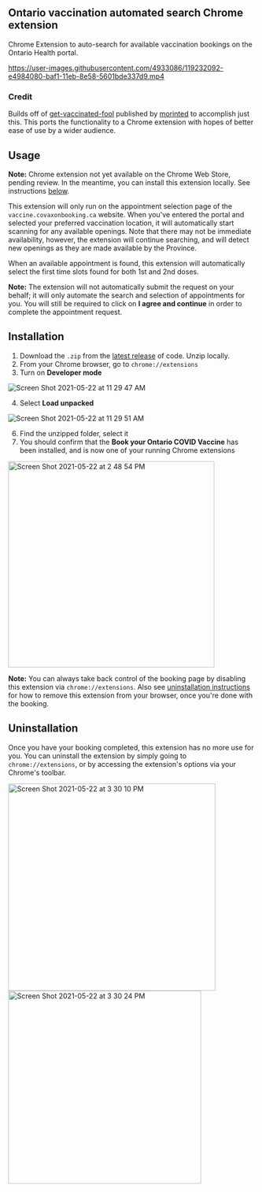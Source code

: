 ## Ontario vaccination automated search Chrome extension
Chrome Extension to auto-search for available vaccination bookings on the Ontario Health portal.

https://user-images.githubusercontent.com/4933086/119232092-e4984080-baf1-11eb-8e58-5601bde337d9.mp4 

### Credit
Builds off of [get-vaccinated-fool](https://greasyfork.org/en/scripts/426622-get-vaccinated-fool) published by [morinted](https://greasyfork.org/en/users/153377-morinted) to accomplish just this. This ports the functionality to a Chrome extension with hopes of better ease of use by a wider audience.

## Usage
**Note:** Chrome extension not yet available on the Chrome Web Store, pending review. In the meantime, you can install this extension locally. See instructions [below](https://github.com/pvienneau/chrome-extension-on-vaccine#installation).

This extension will only run on the appointment selection page of the `vaccine.covaxonbooking.ca` website. When you've entered the portal and selected your preferred vaccination location, it will automatically start scanning for any available openings. Note that there may not be immediate availability, however, the extension will continue searching, and will detect new openings as they are made available by the Province.

When an available appointment is found, this extension will automatically select the first time slots found for both 1st and 2nd doses.

**Note:** The extension will not automatically submit the request on your behalf; it will only automate the search and selection of appointments for you. You will still be required to click on **I agree and continue** in order to complete the appointment request.

## Installation
1. Download the `.zip` from the [latest release](https://github.com/pvienneau/chrome-extension-on-vaccine/releases) of code. Unzip locally.
2. From your Chrome browser, go to `chrome://extensions`
3. Turn on **Developer mode**

![Screen Shot 2021-05-22 at 11 29 47 AM](https://user-images.githubusercontent.com/4933086/119231920-22489980-baf1-11eb-88a3-7f632f3b4d55.png)

4. Select **Load unpacked**

![Screen Shot 2021-05-22 at 11 29 51 AM](https://user-images.githubusercontent.com/4933086/119231925-25438a00-baf1-11eb-9f81-cd0369432428.png)

6. Find the unzipped folder, select it
7. You should confirm that the **Book your Ontario COVID Vaccine** has been installed, and is now one of your running Chrome extensions

<img width="419" alt="Screen Shot 2021-05-22 at 2 48 54 PM" src="https://user-images.githubusercontent.com/4933086/119237828-e1f71480-bb0c-11eb-9d18-a0144a3be037.png">

**Note:** You can always take back control of the booking page by disabling this extension via `chrome://extensions`. Also see [uninstallation instructions](https://github.com/pvienneau/chrome-extension-on-vaccine/blob/master/README.md#uninstallation) for how to remove this extension from your browser, once you're done with the booking.

## Uninstallation
Once you have your booking completed, this extension has no more use for you. You can uninstall the extension by simply going to `chrome://extensions`, or by accessing the extension's options via your Chrome's toolbar.

<img width="421" alt="Screen Shot 2021-05-22 at 3 30 10 PM" src="https://user-images.githubusercontent.com/34248317/119238772-a8290c80-bb12-11eb-93ba-2b4cecd58f61.png">
<img width="392" alt="Screen Shot 2021-05-22 at 3 30 24 PM" src="https://user-images.githubusercontent.com/34248317/119238773-a8c1a300-bb12-11eb-8c1d-fe26a1ce68b5.png">

